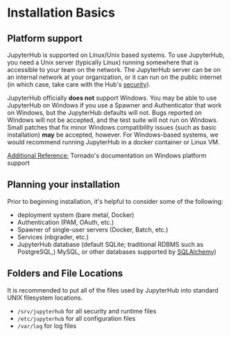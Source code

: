 # Installation Basics

## Platform support

JupyterHub is supported on Linux/Unix based systems. To use JupyterHub, you need
a Unix server (typically Linux) running somewhere that is accessible to your
team on the network. The JupyterHub server can be on an internal network at your
organization, or it can run on the public internet (in which case, take care
with the Hub's [security](./getting-started/security-basics)).

JupyterHub officially **does not** support Windows. You may be able to use
JupyterHub on Windows if you use a Spawner and Authenticator that work on
Windows, but the JupyterHub defaults will not. Bugs reported on Windows will not
be accepted, and the test suite will not run on Windows. Small patches that fix
minor Windows compatibility issues (such as basic installation) **may** be accepted,
however. For Windows-based systems, we would recommend running JupyterHub in a
docker container or Linux VM.

[Additional Reference:](http://www.tornadoweb.org/en/stable/#installation)
Tornado's documentation on Windows platform support

## Planning your installation

Prior to beginning installation, it's helpful to consider some of the following:

- deployment system (bare metal, Docker)
- Authentication (PAM, OAuth, etc.)
- Spawner of single-user servers (Docker, Batch, etc.)
- Services (nbgrader, etc.)
- JupyterHub database (default SQLite; traditional RDBMS such as PostgreSQL,)
  MySQL, or other databases supported by [SQLAlchemy](http://www.sqlalchemy.org))

## Folders and File Locations

It is recommended to put all of the files used by JupyterHub into standard
UNIX filesystem locations.

- `/srv/jupyterhub` for all security and runtime files
- `/etc/jupyterhub` for all configuration files
- `/var/log` for log files
